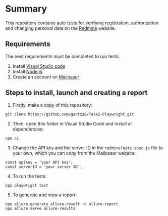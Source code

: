 # Summary

This repository contains auto tests for verifying registration, authorization and changing personal data on the [Redmine](https://www.redmine.org/) website.

## Requirements

The next requirements must be completed to run tests:
1. Install [Visual Studio code](https://code.visualstudio.com/)
2. Install [Node.js](https://nodejs.org/en)
3. Create an account on [Mailosaur](https://mailosaur.com/app)

## Steps to install, launch and creating a report

1. Firstly, make a copy of this repository:
```
git clone https://github.com/gantz26/Task2-Playwright.git
```

2. Then, open this folder in Visual Studio Code and install all dependencies:
```
npm ci
```

3. Change the API key and the server ID in the `redmineTests.spec.js` file to your own, which you can copy from the Mailosaur website:
```
const apiKey = 'your API key';
const serverId = 'your server ID';
```

4. To run the tests:
```
npx playwright test
```

5. To generate and view a report:
```
npx allure generate allure-result -o allure-report
npx allure serve allure-results
```